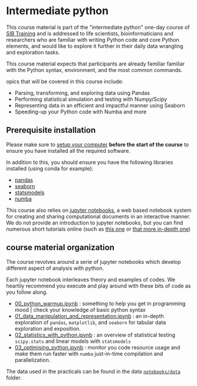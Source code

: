 # Intermediate python

This course material is part of the "intermediate python" one-day course of [SIB Training](https://www.sib.swiss/training/who-can-benefit) and is addressed to life scientists, bioinformaticians and researchers who are familiar with writing Python code and core Python elements, and would like to explore it further in their daily data wrangling and exploration tasks.

This course material expects that participants are already familiar familiar with the Python syntax, environment, and the most common commands.

opics that will be covered in this course include:

 * Parsing, transforming, and exploring data using Pandas
 * Performing statistical simulation and testing with Numpy/Scipy
 * Representing data in an efficient and impactful manner using Seaborn
 * Speeding-up your Python code with Numba and more


## Prerequisite installation

Please make sure to [setup your computer](https://github.com/sib-swiss/first-steps-with-python-training/blob/master/setting_up_your_environment.md)
**before the start of the course** to ensure you have installed all the required software.

In addition to this, you should ensure you have the following libraries installed (using conda for example):
* [pandas](https://pandas.pydata.org/)
* [seaborn](https://seaborn.pydata.org/)
* [statsmodels](https://www.statsmodels.org/stable/index.html)
* [numba](https://numba.pydata.org/)

This course also relies on [jupyter notebooks](https://www.jupyter.org/), a web based notebook system for creating and sharing computational documents in an interactive manner.
We do not provide an introduction to jupyter notebooks, but you can find numerous short tutorials online (such as [this one](https://github.com/sib-swiss/first-steps-with-python-training/blob/master/notebooks/00_jupyter_setup.ipynb) or [that more in-depth  one](https://mybinder.org/v2/gh/ipython/ipython-in-depth/HEAD?urlpath=tree/binder/Index.ipynb))


## course material organization

The course revolves around a serie of jupyter notebooks which develop different aspect of analysis with python.

Each jupyter notebook interleaves theory and examples of codes. We heartily recommend you execute and play around with these bits of code as you follow along.


 * [00_python_warmup.ipynb](00_python_warmup.ipynb) : something to help you get in programming mood | check your knowledge of basic python syntax
 * [01_data_manipulation_and_representation.ipynb](01_data_manipulation_and_representation.ipynb) : an in-depth exploration of `pandas`, `matplotlib`, and `seaborn` for tabular data exploration and exposition.
 * [02_statistics_with_python.ipynb](02_statistics_with_python.ipynb) : an overview of statistical testing `scipy.stats` and linear models with `statsmodels`
 * [03_optimising_python.ipynb](03_optimising_python.ipynb) : monitor you code resource usage and make them run faster with `numba` just-in-time compilation and parallelization.


The data used in the practicals can be found in the data [`notebooks/data`](data/) folder.
